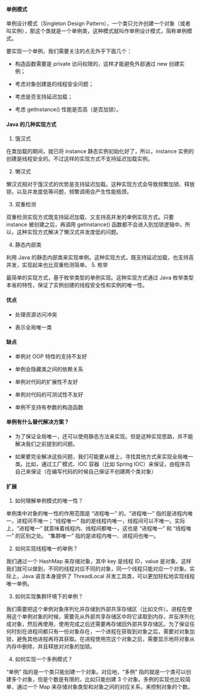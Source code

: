 #### 单例模式

单例设计模式（Singleton Design Pattern），一个类只允许创建一个对象（或者叫实例），那这个类就是一个单例类，这种模式就叫作单例设计模式，简称单例模式。

要实现一个单例，我们需要关注的点无外乎下面几个：

* 构造函数需要是 private 访问权限的，这样才能避免外部通过 new 创建实例；

* 考虑对象创建是的线程安全问题；

* 考虑是否支持延迟加载；

* 考虑 getInstance() 性能是否高（是否加锁）。

#### Java 的几种实现方式

1. 饿汉式

在类加载的期间，就已将 instance 静态实例初始化好了，所以，instance 实例的创建是线程安全的。不过这样的实现方式不支持延迟加载实例。

2. 懒汉式

懒汉式相对于饿汉式的优势是支持延迟加载。这种实现方式会导致频繁加锁、释放锁，以及并发度低等问题，频繁调用会产生性能瓶颈。

3. 双重检测

双重检测实现方式既支持延迟加载、又支持高并发的单例实现方式。只要 instance 被创建之后，再调用 getInstance() 函数都不会进入到加锁逻辑中。所以，这种实现方式解决了懒汉式并发度低的问题。

4. 静态内部类

利用 Java 的静态内部类来实现单例。这种实现方式，既支持延迟加载，也支持高并发，实现起来也比双重检测简单。
5. 枚举

最简单的实现方式，基于枚举类型的单例实现。这种实现方式通过 Java 枚举类型本省的特性，保证了实例创建的线程安全性和实例的唯一性。

#### 优点

* 处理资源访问冲突

* 表示全局唯一类

#### 缺点

* 单例对 OOP 特性的支持不友好

* 单例会隐藏类之间的依赖关系

* 单例对代码的扩展性不友好

* 单例对代码的可测试性不友好

* 单例不支持有参数的构造函数

#### 单例有什么替代解决方案？

* 为了保证全局唯一，还可以使用静态方法来实现。但是这种实现思路，并不能解决我们之前提到的问题。

* 如果要完全解决这些问题，我们可能要从根上，寻找其他方式来实现全局唯一类。比如，通过工厂模式、IOC 容器（比如 Spring IOC）来保证，由程序员自己来保证（在编写代码的时候自己保证不创建两个类对象）


#### 扩展

1. 如何理解单例模式的唯一性？

单例类中对象的唯一性的作用范围是 “进程唯一” 的。“进程唯一” 指的是进程内唯一，进程间不唯一；“线程唯一” 指的是线程内唯一，线程间可以不唯一。实际上，“进程唯一” 就意味着线程内、线程间都唯一，这也是 “进程唯一” 和 “线程唯一” 的区别之处。 “集群唯一” 指的是进程内唯一、进程间也唯一。

2. 如何实现线程唯一的单例？

我们通过一个 HashMap 来存储对象，其中 key 是线程 ID，value 是对象。这样我们就可以做到，不同的线程对应不同的对象，同一个线程只能对应一个对象。实际上，Java 语言本身提供了 ThreadLocal 并发工具类，可以更加轻松地实现线程唯一单例。

3. 如何实现集群环境下的单例？

我们需要把这个单例对象序列化并存储到外部共享存储区（比如文件）。进程在使用这个单例对象的时候，需要先从外部共享存储区中将它读取到内存，并反序列化成对象，然后再使用，使用完成之后还需要再存储回外部共享存储区。为了保证任何时刻在进程间都只有一份对象存在，一个进程在获取到对象之后，需要对对象加锁，避免其他进程再将其获取。在进程使用完这个对象之后，需要显示地将对象从内存中删除，并且释放对对象的加锁。

4. 如何实现一个多例模式？

“单例” 指的是一个类只能创建一个对象。对应地，“多例” 指的就是一个类可以创建多个对象，但是个数是有限的，比如只能创建 3 个对象。多例的实现也比较简单，通过一个 Map 来存储对象类型和对象之间的对应关系，来控制对象的个数。
